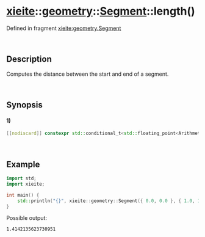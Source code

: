# [xieite](../../../../../xieite.md)\:\:[geometry](../../../../../geometry.md)\:\:[Segment<Arithmetic>](../../../segment.md)\:\:length\(\)
Defined in fragment [xieite:geometry.Segment](../../../../../../src/geometry/segment.cpp)

&nbsp;

## Description
Computes the distance between the start and end of a segment.

&nbsp;

## Synopsis
#### 1)
```cpp
[[nodiscard]] constexpr std::conditional_t<std::floating_point<Arithmetic>, Arithmetic, double> length() const noexcept;
```

&nbsp;

## Example
```cpp
import std;
import xieite;

int main() {
    std::println("{}", xieite::geometry::Segment({ 0.0, 0.0 }, { 1.0, 1.0 }).length());
}
```
Possible output:
```
1.4142135623730951
```
